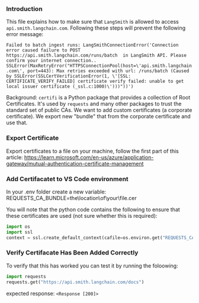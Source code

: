 ### Introduction
This file explains how to make sure that `LangSmith` is allowed to access `api.smith.langchain.com`.
Following these steps will prevent the following error message:

`Failed to batch ingest runs: LangSmithConnectionError('Connection error caused failure to POST https://api.smith.langchain.com/runs/batch  in LangSmith API. Please confirm your internet connection.. SSLError(MaxRetryError("HTTPSConnectionPool(host=\'api.smith.langchain.com\', port=443): Max retries exceeded with url: /runs/batch (Caused by SSLError(SSLCertVerificationError(1, \'[SSL: CERTIFICATE_VERIFY_FAILED] certificate verify failed: unable to get local issuer certificate (_ssl.c:1000)\')))"))')`

Background: `certifi` is a Python package that provides a collection of Root Certificates. It's used by `requests` and many other packages to trust the standard set of public CAs. We want to add custom certificates (a corporate certificate). We export new "bundle" that from the corporate certificate and use that.

### Export Certificate
Export certificates to a file on your machine, follow the first part of this article: https://learn.microsoft.com/en-us/azure/application-gateway/mutual-authentication-certificate-management

### Add Certifacatet to VS Code environment
In your .env folder create a new variable: REQUESTS_CA_BUNDLE=the\location\of\your\file.cer

You will note that the python code contains the following to ensure that these certificates are used (not sure whether this is required):
```py
import os
import ssl
context = ssl.create_default_context(cafile=os.environ.get("REQUESTS_CA_BUNDLE"))
```

### Verify Certifacate Has Been Added Correctly
To verify that this has worked you can test it by running the foloowing:

```py
import requests
requests.get("https://api.smith.langchain.com/docs")
```

expected response:
`<Response [200]>`
